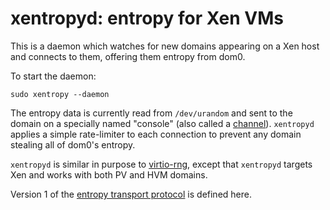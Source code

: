 xentropyd: entropy for Xen VMs
==============================

This is a daemon which watches for new domains appearing on a
Xen host and connects to them, offering them entropy from dom0.

To start the daemon:

```sudo xentropy --daemon```

The entropy data is currently read from `/dev/urandom` and sent
to the domain on a specially named "console" (also called a 
[channel](http://xenbits.xen.org/gitweb/?p=xen.git;a=blob;f=docs/misc/channel.txt;h=9fc701a64a03f1afdb52c65ac44b27caf1a600da;hb=HEAD)).
`xentropyd` applies a simple rate-limiter to each connection to
prevent any domain stealing all of dom0's entropy.

`xentropyd` is similar in purpose to 
[virtio-rng](http://log.amitshah.net/2013/01/about-random-numbers-and-virtual-machines/), except that
`xentropyd` targets Xen and works with both PV and HVM domains.

Version 1 of the [entropy transport protocol](doc/protocol.md) is
defined here.
